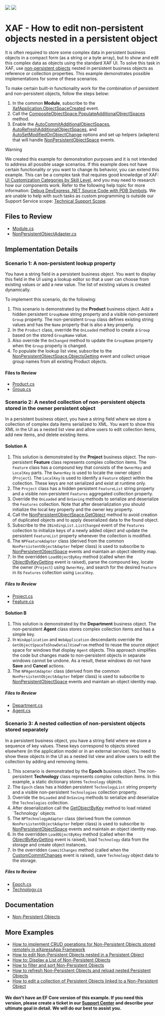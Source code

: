 <!-- default badges list -->
[![](https://img.shields.io/badge/Open_in_DevExpress_Support_Center-FF7200?style=flat-square&logo=DevExpress&logoColor=white)](https://supportcenter.devexpress.com/ticket/details/T919644)
[![](https://img.shields.io/badge/📖_How_to_use_DevExpress_Examples-e9f6fc?style=flat-square)](https://docs.devexpress.com/GeneralInformation/403183)
<!-- default badges end -->

# XAF - How to edit non-persistent objects nested in a persistent object

It is often required to store some complex data in persistent business objects in a compact form (as a string or a byte array), but to show and edit this complex data as objects using the standard XAF UI. To solve this task in XAF, use [non\-persistent objects](https://docs.devexpress.com/eXpressAppFramework/116516/concepts/business-model-design/non-persistent-objects) nested in persistent business objects as reference or collection properties. This example demonstrates possible implementations for some of these scenarios.

To make certain built-in functionality work for the combination of persistent and non-persistent objects, follow the steps below: 

1. In the common **Module**, subscribe to the [XafApplication\.ObjectSpaceCreated](https://docs.devexpress.com/eXpressAppFramework/DevExpress.ExpressApp.XafApplication.ObjectSpaceCreated) event.
2. Call the [CompositeObjectSpace\.PopulateAdditionalObjectSpaces](https://docs.devexpress.com/eXpressAppFramework/DevExpress.ExpressApp.CompositeObjectSpace.PopulateAdditionalObjectSpaces.overloads?p=net6) method.
3. Enable the [AutoCommitAdditionalObjectSpaces](https://docs.devexpress.com/eXpressAppFramework/DevExpress.ExpressApp.CompositeObjectSpace.AutoCommitAdditionalObjectSpaces?p=net6), [AutoRefreshAdditionalObjectSpaces](https://docs.devexpress.com/eXpressAppFramework/DevExpress.ExpressApp.CompositeObjectSpace.AutoRefreshAdditionalObjectSpaces?p=net6), and [AutoSetModifiedOnObjectChange](https://docs.devexpress.com/eXpressAppFramework/DevExpress.ExpressApp.NonPersistentObjectSpace.AutoSetModifiedOnObjectChange) options and set up helpers (adapters) that will handle [NonPersistentObjectSpace](https://docs.devexpress.com/eXpressAppFramework/DevExpress.ExpressApp.NonPersistentObjectSpace) events.

> [!WARNING]
> We created this example for demonstration purposes and it is not intended to address all possible usage scenarios.
> If this example does not have certain functionality or you want to change its behavior, you can extend this example. This can be a complex task that requires good knowledge of XAF: [UI Customization Categories by Skill Level](https://www.devexpress.com/products/net/application_framework/xaf-considerations-for-newcomers.xml#ui-customization-categories), and you may need to research how our components work. Refer to the following help topic for more information: [Debug DevExpress .NET Source Code with PDB Symbols](https://docs.devexpress.com/GeneralInformation/403656/support-debug-troubleshooting/debug-controls-with-debug-symbols).
> We are unable to help with such tasks as custom programming is outside our Support Service scope: [Technical Support Scope](https://www.devexpress.com/products/net/application_framework/xaf-considerations-for-newcomers.xml#support).

## Files to Review

- [Module.cs](./CS/XPO/NonPersistentDemo/NonPersistentDemo.Module/Module.cs)
- [NonPersistentObjectAdapter.cs](./CS/XPO/NonPersistentDemo/NonPersistentDemo.Module/BusinessObjects/NonPersistentObjectAdapter.cs)

## Implementation Details

### Scenario 1: A non-persistent lookup property

You have a string field in a persistent business object. You want to display this field in the UI using a lookup editor so that a user can choose from existing values or add a new value. The list of existing values is created dynamically.

To implement this scenario, do the following:

1. This scenario is demonstrated by the **Product** business object. Add a hidden persistent `GroupName` string property and a visible non-persistent `Group` property. The non-persistent `Group` class defines existing string values and has the `Name` property that is also a key property.
2. In the `Product` class, override the `OnLoaded` method to create a `Group` based on the stored `GroupName` value.
3. Also override the `OnChanged` method to update the `GroupName` property when the `Group` property is changed.
4. To populate the lookup list view, subscribe to the [NonPersistentObjectSpace\.ObjectsGetting](https://docs.devexpress.com/eXpressAppFramework/DevExpress.ExpressApp.NonPersistentObjectSpace.ObjectsGetting) event and collect unique group names from all existing Product objects.

#### Files to Review

* [Product.cs](./CS/XPO/NonPersistentDemo/NonPersistentDemo.Module/BusinessObjects/LookupWithCustomSource/Product.cs)
* [Group.cs](./CS/XPO/NonPersistentDemo/NonPersistentDemo.Module/BusinessObjects/LookupWithCustomSource/Group.cs)


### Scenario 2: A nested collection of non-persistent objects stored in the owner persistent object

In a persistent business object, you have a string field where we store a collection of complex data items serialized to XML. You want to show this XML in the UI as a nested list view and allow users to edit collection items, add new items, and delete existing items.

#### Solution A

1. This solution is demonstrated by the **Project** business object. The non-persistent **Feature** class represents complex collection items. The `Feature` class has a compound key that consists of the `OwnerKey` and `LocalKey` parts. The `OwnerKey` is used to locate the owner object (`Project`). The `LocalKey` is used to identify a `Feature` object within the collection. These keys are not serialized and exist at runtime only.
2. The `Project` class has a hidden persistent `FeatureList` string property and a visible non-persistent `Features` aggregated collection property.
3. Override the `OnLoaded` and `OnSaving` methods to serialize and deserialize the `Features` collection. Note that after deserialization you should initialize the local key property and the owner key property.
4. Call the [NonPersistentObjectSpace\.GetObject](https://docs.devexpress.com/eXpressAppFramework/DevExpress.ExpressApp.NonPersistentObjectSpace.GetObject(System.Object)) method to avoid creation of duplicated objects and to apply deserialized data to the found object.
5. Subscribe to the `IBindingList.ListChanged` event of the `Features` collection to initialize keys of a newly added object and update the persistent `FeatureList` property whenever the collection is modified.
6. The `NPFeatureAdapter` class (derived from the common `NonPersistentObjectAdapter` helper class) is used to subscribe to [NonPersistentObjectSpace](https://docs.devexpress.com/eXpressAppFramework/DevExpress.ExpressApp.NonPersistentObjectSpace) events and maintain an object identity map.
7. In the overridden `LoadObjectByKey` method (called when the [ObjectByKeyGetting](https://docs.devexpress.com/eXpressAppFramework/DevExpress.ExpressApp.NonPersistentObjectSpace.ObjectByKeyGetting) event is raised), parse the compound key, locate the owner (`Project`) using `OwnerKey`, and search for the desired `Feature` in its `Features` collection using `LocalKey`.

##### Files to Review

* [Project.cs](./CS/XPO/NonPersistentDemo/NonPersistentDemo.Module/BusinessObjects/CollectionComplete/Project.cs)
* [Feature.cs](./CS/XPO/NonPersistentDemo/NonPersistentDemo.Module/BusinessObjects/CollectionComplete/Feature.cs)

#### Solution B

1. This solution is demonstrated by the **Department** business object. The non-persistent **Agent** class stores complex collection items and has a simple key.
2. In `WinApplication` and `WebApplication` descendants override the `GetObjectSpaceToShowDetailViewFrom` method to reuse the source object space for windows that display `Agent` objects. This approach simplifies the code but changes made to non-persistent objects in separate windows cannot be undone. As a result, these windows do not have **Save** and **Cancel** actions.
3. The `NPAgentAdapter` class (derived from the common `NonPersistentObjectAdapter` helper class) is used to subscribe to [NonPersistentObjectSpace](https://docs.devexpress.com/eXpressAppFramework/DevExpress.ExpressApp.NonPersistentObjectSpace) events and maintain an object identity map.

##### Files to Review

* [Department.cs](./CS/XPO/NonPersistentDemo/NonPersistentDemo.Module/BusinessObjects/CollectionInSameSpace/Department.cs)
* [Agent.cs](./CS/XPO/NonPersistentDemo/NonPersistentDemo.Module/BusinessObjects/CollectionInSameSpace/Agent.cs)


### Scenario 3: A nested collection of non-persistent objects stored separately

In a persistent business object, you have a string field where we store a sequence of key values. These keys correspond to objects stored elsewhere (in the application model or in an external service). You need to show these objects in the UI as a nested list view and allow users to edit the collection by adding and removing items.

1. This scenario is demonstrated by the **Epoch** business object. The non-persistent **Technology** class represents complex collection items. In this example, a static dictionary stores `Technology` objects.
2. The `Epoch` class has a hidden persistent `TechnologyList` string property and a visible non-persistent `Technologies` collection property.
3. Override the `OnLoaded` and `OnSaving` methods to serialize and deserialize the `Technologies` collection.
4. After deserialization call the [GetObjectByKey](https://docs.devexpress.com/eXpressAppFramework/DevExpress.ExpressApp.BaseObjectSpace.GetObjectByKey--1(System.Object)) method to load related `Technology` objects.
5. The `NPTechnologyAdapter` class (derived from the common `NonPersistentObjectAdapter` helper class) is used to subscribe to [NonPersistentObjectSpace](https://docs.devexpress.com/eXpressAppFramework/DevExpress.ExpressApp.NonPersistentObjectSpace) events and maintain an object identity map.
6. In the overridden `LoadObjectByKey` method (called when the [ObjectByKeyGetting](https://docs.devexpress.com/eXpressAppFramework/DevExpress.ExpressApp.NonPersistentObjectSpace.ObjectByKeyGetting) event is raised), load `Technology` data from the storage and create object instances.
7. In the overridden `CommitChanges` method (called when the [CustomCommitChanges](https://docs.devexpress.com/eXpressAppFramework/DevExpress.ExpressApp.BaseObjectSpace.CustomCommitChanges) event is raised), save `Technology` object data to the storage.

##### Files to Review 

* [Epoch.cs](./CS/XPO/NonPersistentDemo/NonPersistentDemo.Module/BusinessObjects/CollectionStoredSeparately/Epoch.cs)
* [Technology.cs](./CS/XPO/NonPersistentDemo/NonPersistentDemo.Module/BusinessObjects/CollectionStoredSeparately/Technology.cs)

## Documentation

- [Non-Persistent Objects](https://docs.devexpress.com/eXpressAppFramework/116516/business-model-design-orm/non-persistent-objects)


## More Examples

- [How to implement CRUD operations for Non-Persistent Objects stored remotely in eXpressApp Framework](https://github.com/DevExpress-Examples/XAF_Non-Persistent-Objects-Editing-Demo)
- [How to edit Non-Persistent Objects nested in a Persistent Object](https://github.com/DevExpress-Examples/XAF_Non-Persistent-Objects-Nested-In-Persistent-Objects-Demo)
- [How to: Display a List of Non-Persistent Objects](https://github.com/DevExpress-Examples/XAF_how-to-display-a-list-of-non-persistent-objects-e980)
- [How to filter and sort Non-Persistent Objects](https://github.com/DevExpress-Examples/XAF_Non-Persistent-Objects-Filtering-Demo)
- [How to refresh Non-Persistent Objects and reload nested Persistent Objects](https://github.com/DevExpress-Examples/XAF_Non-Persistent-Objects-Reloading-Demo)
- [How to edit a collection of Persistent Objects linked to a Non-Persistent Object](https://github.com/DevExpress-Examples/XAF_Non-Persistent-Objects-Edit-Linked-Persistent-Objects-Demo)


#### We don't have an EF Core version of this example. If you need this version, please create a ticket in our [Support Center](https://supportcenter.devexpress.com/ticket/list?preset=mytickets) and describe your ultimate goal in detail. We will do our best to assist you.
